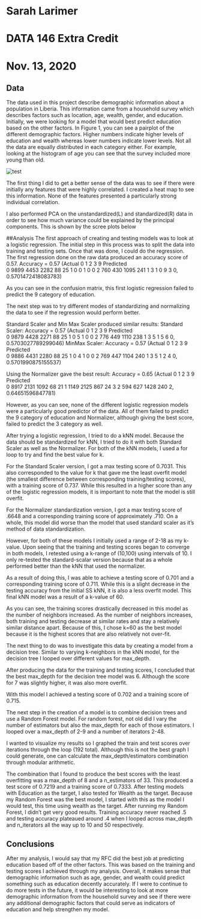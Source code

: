 # Sarah Larimer 
# DATA 146 Extra Credit
# Nov. 13, 2020

## Data
The data used in this project describe demographic information about a population in Liberia. This information came from a household survey which describes factors such as location, age, wealth, gender, and education. Initially, we were looking for a model that would best predict education based on the other factors. 
In Figure 1, you can see a pairplot of the different demographic factors. Higher numbers indicate higher levels of education and wealth whereas lower numbers indicate lower levels. Not all the data are equally distributed in each category either. For example, looking at the histogram of age you can see that the survey included more young than old. 

![test](https://sjl1970106/sarahlarimer.github.io/Unknown.jpeg)



The first thing I did to get  a better sense of the data was to see if there were initially any features that were highly correlated. I created a heat map to see this information. None of the features presented a particularly strong individual correlation.

I also performed PCA on the unstandardized(L) and standardized(R) data in order to see how much variance could be explained by the principal components. This is shown by the scree plots below





##Analysis
The first approach of creating and testing models was to look at a logistic regression. The initial step in this process was to split the data into training and testing sets. Once that was done, I could do the regression. The first regression done on the raw data produced an accuracy score of 0.57. 
Accuracy = 0.57
(Actual        0     1     2    3   9
 Predicted                           
 0          9899  4453  2282   88  25
 1             0     0     1    0   0
 2           760   430  1095  241   1
 3             1     0     9    3   0, 0.5701472418083783)

As you can see in the confusion matrix, this first logistic regression failed to predict the 9 category of education. 

The next step was to try different modes of standardizing and normalizing the data to see if the regression would perform better. 

Standard Scaler and Min Max Scaler produced similar results:
Standard Scaler: Accuracy = 0.57
(Actual        0     1     2    3   9
 Predicted                           
 0          9879  4428  2271   88  25
 1             0     5     1    0   0
 2           776   449  1110  238   1
 3             5     1     5    6   0, 0.5703027789299046)
MinMax Scaler: Accuracy = 0.57
(Actual        0     1     2    3   9
 Predicted                           
 0          9886  4431  2280   88  25
 1             0     4     1    0   0
 2           769   447  1104  240   1
 3             5     1     2    4   0, 0.5701990875155537)

Using the Normalizer gave the best result: 
Accuracy = 0.65
(Actual        0     1     2    3   9
 Predicted                           
 0          8917  2131  1092   68  21
 1          1149  2125   867   24   3
 2           594   627  1428  240   2, 0.64651596847781)

However, as you can see, none of the different logistic regression models were a particularly good predictor of the data. All of them failed to predict the 9 category of education and Normalizer, although giving the best score, failed to predict the 3 category as well. 

After trying a logistic regression, I tried to do a kNN model. Because the data should be standardized for kNN, I tried to do it with both Standard Scaler as well as the Normalizer. For both of the kNN models, I used a for loop to try and find the best value for k. 

For the Standard Scaler version, I got a max testing score of 0.7031. This also corresponded to the value for k that gave me the least overfit model (the smallest difference between corresponding training/testing scores), with a training score of 0.737. While this resulted in a higher score than any of the logistic regression models, it is important to note that the model is still overfit. 



For the Normalizer standardization version, I got a max testing score of .6648 and a corresponding training score of approximately .710. On a whole, this model did worse than the model that used standard scaler as it’s method of data standardization. 





However, for both of these models I initially used a range of 2-18 as my k-value. Upon seeing that the training and testing scores began to converge in both models, I retested using a k-range of (10,100) using intervals of 10. I only re-tested the standard-scalar version because that as a whole performed better than the kNN that used the normalizer. 

As a result of doing this, I was able to achieve a testing score of 0.701 and a corresponding training score of 0.711. While this is a slight decrease in the testing accuracy from the initial SS kNN, it is also a less overfit model. This final kNN model was a result of a k-value of 60. 



As you can see, the training scores drastically decreased in this model as the number of neighbors increased. As the number of neighbors increases, both training and testing decrease at similar rates and stay a relatively similar distance apart. Because of this, I chose k=60 as the best model because it is the highest scores that are also relatively not over-fit. 




The next thing to do was to investigate this data by creating a model from a decision tree. Similar to varying k-neighbors in the kNN model, for the decision tree I looped over different values for max_depth. 


After producing the data for the training and testing scores, I concluded that the best max_depth for the decision tree model was 6. Although the score for 7 was slightly higher, it was also more overfit. 

With this model I achieved a testing score of 0.702 and a training score of 0.715. 




The next step in the creation of a model is to combine decision trees and use a Random Forest model. For random forest, not old did I vary the number of estimators but also the max_depth for each of those estimators. I looped over a max_depth of 2-9 and a number of iterators 2-48. 



I wanted to visualize my results so I graphed the train and test scores over iterations through the loop (192 total). Although this is not the best graph I could generate, one can calculate the max_depth/estimators combination through modular arithmetic. 

The combination that I found to produce the best scores with the least overfitting was a max_depth of 8 and a n_estimators of 33. This produced a test score of 0.7219 and a training score of 0.7333. 
After testing models with Education as the target, I also tested for Wealth as the target. Because my Random Forest was the best model, I started with this as the model I would test, this time using wealth as the target. After running my Random Forest, I didn’t get very good results. Training accuracy never reached .5 and testing accuracy plateaued around .4 when I looped across max_depth and n_iterators all the way up to 10 and 50 respectively. 







## Conclusions
After my analysis, I would say that my RFC did the best job at predicting education based off of the other factors. This was based on the training and testing scores I achieved through my analysis. Overall, it makes sense that demographic information such as age, gender, and wealth could predict something such as education decently accurately. If I were to continue to do more tests in the future, it would be interesting to look at more demographic information from the household survey and see if there were any additional demographic factors that could serve as indicators of education and help strengthen my model. 

